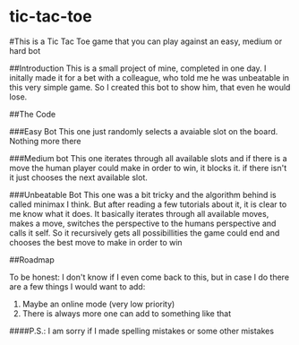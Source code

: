# tic-tac-toe

#This is a Tic Tac Toe game that you can play against an easy, medium or hard bot

##Introduction
This is a small project of mine, completed in one day. I initally made it for a bet with a colleague, who told me he was unbeatable in this very simple game. So I created this bot to show him, that even he would lose.

##The Code

###Easy Bot
This one just randomly selects a avaiable slot on the board. Nothing more there

###Medium bot
This one iterates through all available slots and if there is a move the human player could make in order to win, it blocks it. if there isn't it just chooses the next available slot.

###Unbeatable Bot
This one was a bit tricky and the algorithm behind is called minimax I think. But after reading a few tutorials about it, it is clear to me know what it does. It basically iterates through all available moves, makes a move, switches the perspective to the humans perspective and calls it self. So it recursively gets all possibillities the game could end and chooses the best move to make in order to win

##Roadmap

To be honest: I don't know if I even come back to this, but in case I do there are a few things I would want to add:
  1. Maybe an online mode (very low priority)
  2. There is always more one can add to something like that

####P.S.: I am sorry if I made spelling mistakes or some other mistakes 
